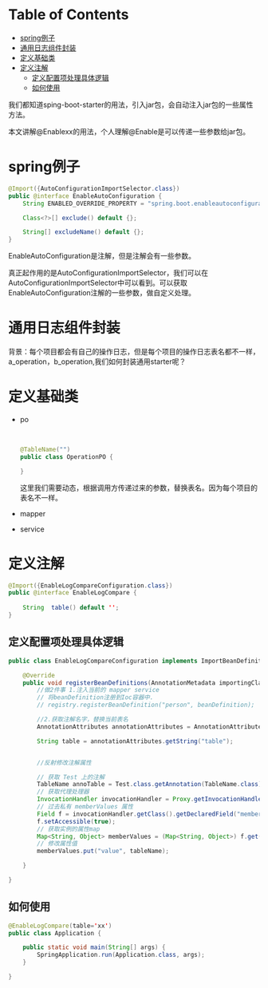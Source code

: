 # Table of Contents

* [spring例子](#spring例子)
* [通用日志组件封装](#通用日志组件封装)
* [定义基础类](#定义基础类)
* [定义注解](#定义注解)
  * [定义配置项处理具体逻辑](#定义配置项处理具体逻辑)
  * [如何使用](#如何使用)


我们都知道sping-boot-starter的用法，引入jar包，会自动注入jar包的一些属性方法。

本文讲解@Enablexx的用法，个人理解@Enable是可以传递一些参数给jar包。



# spring例子

```java
@Import({AutoConfigurationImportSelector.class})
public @interface EnableAutoConfiguration {
    String ENABLED_OVERRIDE_PROPERTY = "spring.boot.enableautoconfiguration";

    Class<?>[] exclude() default {};

    String[] excludeName() default {};
}
```

EnableAutoConfiguration是注解，但是注解会有一些参数。

真正起作用的是AutoConfigurationImportSelector，我们可以在AutoConfigurationImportSelector中可以看到。可以获取EnableAutoConfiguration注解的一些参数，做自定义处理。



# 通用日志组件封装

背景：每个项目都会有自己的操作日志，但是每个项目的操作日志表名都不一样，a_operation，b_operation,我们如何封装通用starter呢？

# 定义基础类

+ po

  ​	

  ```java
  @TableName("")
  public class OperationPO {
  
  }
  ```

  这里我们需要动态，根据调用方传递过来的参数，替换表名。因为每个项目的表名不一样。

+ mapper

+ service



#  定义注解

```java
@Import({EnableLogCompareConfiguration.class})
public @interface EnableLogCompare {
   
    String  table() default '';
}
```



## 定义配置项处理具体逻辑

```java
public class EnableLogCompareConfiguration implements ImportBeanDefinitionRegistrar {

    @Override
    public void registerBeanDefinitions(AnnotationMetadata importingClassMetadata, BeanDefinitionRegistry registry) {
        //做2件事 1.注入当前的 mapper service 
        // 将beanDefinition注册到Ioc容器中.
        // registry.registerBeanDefinition("person", beanDefinition);

        //2.获取注解名字，替换当前表名
        AnnotationAttributes annotationAttributes = AnnotationAttributes.fromMap(importingClassMetadata.getAnnotationAttributes(EnableLogCompare.class.getName()));

        String table = annotationAttributes.getString("table");


		//反射修改注解属性

        // 获取 Test 上的注解
        TableName annoTable = Test.class.getAnnotation(TableName.class);
        // 获取代理处理器
        InvocationHandler invocationHandler = Proxy.getInvocationHandler(annoTable);
        // 过去私有 memberValues 属性
        Field f = invocationHandler.getClass().getDeclaredField("memberValues");
        f.setAccessible(true);
        // 获取实例的属性map
        Map<String, Object> memberValues = (Map<String, Object>) f.get(invocationHandler);
        // 修改属性值
        memberValues.put("value", tableName);

    }

}
```

## 如何使用

```java
@EnableLogCompare(table='xx')
public class Application {

    public static void main(String[] args) {
        SpringApplication.run(Application.class, args);
    }

}
```

